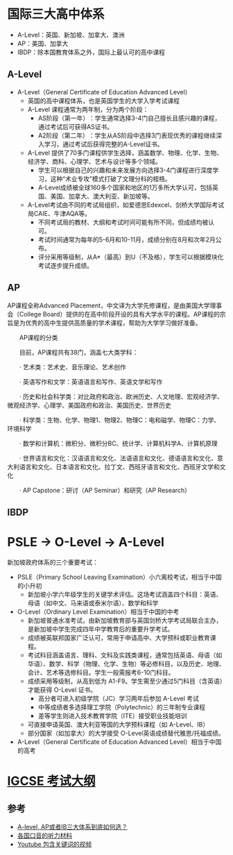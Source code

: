 # 国际三大高中体系
- A-Level：英国、新加坡、加拿大、澳洲
- AP：美国、加拿大 
- IBDP：除本国教育体系之外，国际上最认可的高中课程

## A-Level
- A-Level（General Certificate of Education Advanced Level）
  - 英国的高中课程体系，也是英国学生的大学入学考试课程
  - A-Level 课程通常为两年制，分为两个阶段：
    - AS阶段（第一年）‌：学生通常选择3-4门自己擅长且感兴趣的课程，通过考试后可获得AS证书。
    - A2阶段（第二年）‌：学生从AS阶段中选择3门表现优秀的课程继续深入学习，通过考试后获得完整的A-Level证书。
  - A-Level 提供了70多门课程供学生选择，涵盖数学、物理、化学、生物、经济学、商科、心理学、艺术与设计等多个领域。
    - 学生可以根据自己的兴趣和未来发展方向选择3-4门课程进行深度学习，这种“术业专攻”模式打破了文理分科的桎梏。
    - A-Level成绩被全球160多个国家和地区的1万多所大学认可，包括英国、美国、加拿大、澳大利亚、新加坡等。
  - A-Level考试由不同的考试局组织，如爱德思Edexcel、剑桥大学国际考试局CAIE、牛津AQA等。
    - 不同考试局的教材、大纲和考试时间可能有所不同，但成绩均被认可。
    - 考试时间通常为每年的5-6月和10-11月，成绩分别在8月和次年2月公布。
    - 评分采用等级制，从A*（最高）到U（不及格），学生可以根据模块化考试逐步提升成绩。

## AP
AP课程全称Advanced Placement，中文译为大学先修课程，是由美国大学理事会（College Board）提供的在高中阶段开设的具有大学水平的课程。AP课程的宗旨是为优秀的高中生提供高质量的学术课程，帮助为大学学习做好准备。

　　AP课程的分类

　　目前，AP课程共有38门，涵盖七大类学科：

　　· 艺术类：艺术史、音乐理论、艺术创作

　　· 英语写作和文学：英语语言和写作、英语文学和写作

　　· 历史和社会科学类：对比政府和政治、欧洲历史、人文地理、宏观经济学、微观经济学、心理学、美国政府和政治、美国历史、世界历史

　　· 科学类：生物、化学、物理1、物理2、物理C：电和磁学、物理C：力学、环境科学

　　· 数学和计算机：微积分、微积分BC、统计学、计算机科学A、计算机原理

　　· 世界语言和文化：汉语语言和文化、法语语言和文化、德语语言和文化、意大利语言和文化、日本语言和文化、拉丁文、西班牙语言和文化、西班牙文学和文化

　　· AP Capstone：研讨（AP Seminar）和研究（AP Research）
## IBDP

# PSLE -> O-Level -> A-Level 
新加坡政府体系的三个重要考试：
- PSLE（Primary School Leaving Examination）小六离校考试，相当于中国的小升初
  - 新加坡小学六年级学生的关键学术评估。这场考试涵盖四个科目：英语、母语（如中文、马来语或泰米尔语）、数学和科学
- O-Level（Ordinary Level Examination）相当于中国的中考
  - 新加坡普通水准考试，由新加坡教育部与英国剑桥大学考试局联合主办，是新加坡中学生完成四年中学教育后的重要升学考试。
  - 成绩被英联邦国家广泛认可，常用于申请高中、大学预科或职业教育课程。
  - 考试科目涵盖语言、理科、文科及实践类课程，通常包括英语、母语（如华语）、数学、科学（物理、化学、生物）等必修科目，以及历史、地理、会计、艺术等选修科目。学生一般需报考6-10门科目。
  - 成绩采用等级制，从高到低为 A1-F9。学生需至少通过5门科目（含英语）才能获得 O-Level 证书。
    - 高分者可进入初级学院（JC）学习两年后参加 A-Level 考试
    - 中等成绩者多选择理工学院（Polytechnic）的三年制专业课程
    - 差等学生则进入技术教育学院（ITE）接受职业技能培训
  - 可直接申请英国、澳大利亚等国的大学预科课程（如 A-Level、IB）
  - 部分国家（如加拿大）的大学接受 O-Level英语成绩替代雅思/托福成绩。
- A-Level（General Certificate of Education Advanced Level）相当于中国的高考

# [IGCSE 考试大纲](https://www.cambridgeinternational.org/programmes-and-qualifications/cambridge-upper-secondary/cambridge-igcse/subjects/)

## 参考
- [A-level, AP或者IB三大体系到底如何选？](https://www.bilibili.com/video/BV1Ab4y1k7GN/)
- [各国口音的听力材料](https://elllo.org/archive/)
- [Youtube 包含关键词的视频](https://youglish.com/)
